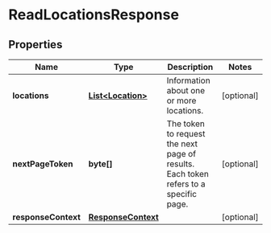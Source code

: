 

# ReadLocationsResponse


## Properties

| Name | Type | Description | Notes |
|------------ | ------------- | ------------- | -------------|
|**locations** | [**List&lt;Location&gt;**](Location.md) | Information about one or more locations. |  [optional] |
|**nextPageToken** | **byte[]** | The token to request the next page of results. Each token refers to a specific page. |  [optional] |
|**responseContext** | [**ResponseContext**](ResponseContext.md) |  |  [optional] |



